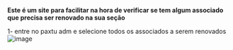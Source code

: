 **Este é um site para facilitar na hora de verificar se tem algum associado que precisa ser renovado na sua seção**

1- entre no paxtu adm e selecione todos os associados a serem renovados
![image](https://github.com/user-attachments/assets/438ecfb7-5901-4727-9517-14b74a1b5d95)

